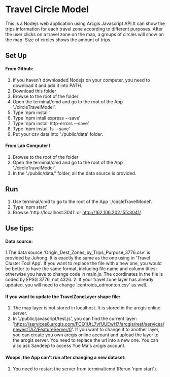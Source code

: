 # Travel Circle Model
This is a Nodejs web application using Arcgis Javascript API.It can show the trips information for each travel zone according to different purposes. After the user clicks on a travel zone on the map, a groups of circles will show on the map. Size of circles shows the amount of trips.

## Set Up
#### From Github:
1. If you haven't downloaded Nodejs on your computer, you need to download it and add it into PATH.
2. Download this folder
3. Browse to the root of the folder
4. Open the terminal/cmd and go to the root of the App './circleTravelModel'. 
5. Type 'npm install'
6. Type 'npm intall express --save'
7. Type 'npm install http-errors --save'
8. Type 'npm install fs --save'
9. Put your csv data into './public/data' folder.

#### From Lab Computer I
1. Browse to the root of the folder
2. Open the terminal/cmd and go to the root of the App './circleTravelModel'. 
3. In the './public/data/' folder, all the data source is provided.

## Run
1. Use terminal/cmd to go to the root of the App './circleTravelModel'. 
2. Type 'npm start'
2. Browse 'http://localhost:3041' or http://162.106.202.155:3041/

## Use tips:
#### Data source:
1.The data source:'Origin_Dest_Zones_by_Trips_Purpose_3776.csv' is provided by Juhong. It is exactly the same as the one using in 'Travel Cluster Tool App'. If you want to replace the file with a new one, you would be better to have the same format, including file name and column titles; otherwise you have to change code in main.js.
The coordinates in the file is coded by EPSG 3776, not 4326.
2. If your travel zone layer has already updated, you will need to change 'centroids_edmonton.csv' as well.
#### If you want to update the TravelZoneLayer shape file:
 1. The map layer is not stored in localhost. It is stored in the arcgis online server.
 2. In './public/javascript/test.js', you can find the current layer: 'https://services8.arcgis.com/FCQ1UtL7vfUUEwH7/arcgis/rest/services/newestTAZ/FeatureServer/0'. If you want to change it to another layer, you can create you own arcgis online account and upload the layer to the arcgis server. You need to replace the url into a new one. You can also ask Sandeep to access Yue Ma's arcgis account.
      
#### Woops, the App can't run after changing a new dataset:
1. You need to restart the server from terminal/cmd (Rerun 'npm start').

